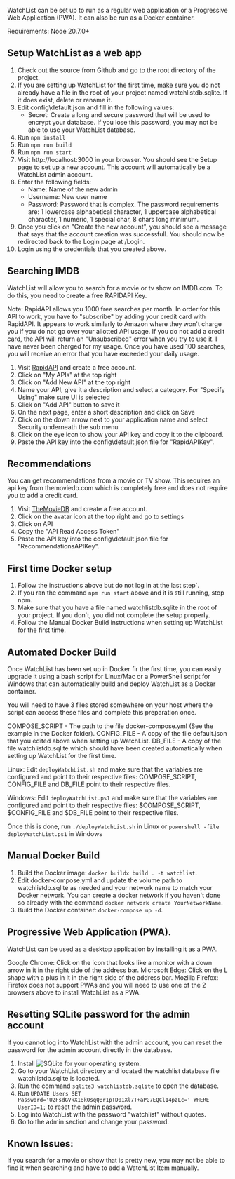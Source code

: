 WatchList can be set up to run as a regular web application or a Progressive Web Application (PWA). It can also be run as a Docker container.

Requirements: Node 20.7.0+

## Setup WatchList as a web app
1. Check out the source from Github and go to the root directory of the project.
1. If you are setting up WatchList for the first time, make sure you do not already have a file in the root of your project named watchlistdb.sqlite. If it does exist, delete or rename it.
1. Edit config\default.json and fill in the following values:
   - Secret: Create a long and secure password that will be used to encrypt your database. If you lose this password, you may not be able to use your WatchList database.
1. Run `npm install`
1. Run `npm run build`
1. Run `npm run start`
1. Visit http://localhost:3000 in your browser. You should see the Setup page to set up a new account. This account will automatically be a WatchList admin account.
1. Enter the following fields:
   - Name: Name of the new admin
   - Username: New user name
   - Password: Password that is complex. The password requirements are: 1 lowercase alphabetical character, 1 uppercase alphabetical character, 1 numeric, 1 special char, 8 chars long minimum.
1. Once you click on "Create the new account", you should see a message that says that the account creation was successfull. You should now be redirected back to the Login page at /Login.
1. Login using the credentials that you created above.

## Searching IMDB
WatchList will allow you to search for a movie or tv show on IMDB.com. To do this, you need to create a free RAPIDAPI Key. 

Note: RapidAPI allows you 1000 free searches per month. In order for this API to work, you have to "subscribe" by adding your credit card with RapidAPI. It appears to work similarly to Amazon where they won't charge you if you do not go over your allotted API usage. If you do not add a credit card, the API will return an "Unsubscribed" error when you try to use it. I have never been charged for my usage. Once you have used 100 searches, you will receive an error that you have exceeded your daily usage.

1. Visit [RapidAPI](https://rapidapi.com) and create a free account.
1. Click on "My APIs" at the top right
1. Click on "Add New API" at the top right
1. Name your API, give it a description and select a category. For "Specify Using" make sure UI is selected
1. Click on "Add API" button to save it
1. On the next page, enter a short description and click on Save
1. Click on the down arrow next to your application name and select Security underneath the sub menu
1. Click on the eye icon to show your API key and copy it to the clipboard.
1. Paste the API key into the config\default.json file for "RapidAPIKey".

## Recommendations
You can get recommendations from a movie or TV show. This requires an api key from themoviedb.com which is completely free and does not require you to add a credit card.

1. Visit [TheMovieDB](https://www.themoviedb.org) and create a free account.
1. Click on the avatar icon at the top right and go to settings
1. Click on API
1. Copy the "API Read Access Token"
1. Paste the API key into the config\default.json file for "RecommendationsAPIKey".

## First time Docker setup
1. Follow the instructions above but do not log in at the last step`.
1. If you ran the command `npm run start` above and it is still running, stop npm.
1. Make sure that you have a file named watchlistdb.sqlite in the root of your project. If you don't, you did not complete the setup properly.
1. Follow the Manual Docker Build instructions when setting up WatchList for the first time.

## Automated Docker Build
Once WatchList has been set up in Docker fir the first time, you can easily upgrade it using a bash script for Linux/Mac or a PowerShell script for Windows that can automatically build and deploy WatchList as a Docker container.

You will need to have 3 files stored somewhere on your host where the script can access these files and complete this preparation once.

COMPOSE_SCRIPT - The path to the file docker-compose.yml (See the example in the Docker folder).
CONFIG_FILE - A copy of the file default.json that you edited above when setting up WatchList.
DB_FILE - A copy of the file watchlistdb.sqlite which should have been created automatically when setting up WatchList for the first time.

Linux: Edit `deployWatchList.sh` and make sure that the variables are configured and point to their respective files: COMPOSE_SCRIPT, CONFIG_FILE and DB_FILE point to their respective files.

Windows: Edit `deployWatchList.ps1` and make sure that the variables are configured and point to their respective files: $COMPOSE_SCRIPT, $CONFIG_FILE and $DB_FILE point to their respective files.

Once this is done, run `./deployWatchList.sh` in Linux or `powershell -file deployWatchList.ps1` in Windows

## Manual Docker Build 
1. Build the Docker image: `docker buildx build . -t watchlist`.
1. Edit docker-compose.yml and update the volume path to watchlistdb.sqlite as needed and your network name to match your Docker network. You can create a docker network if you haven't done so already with the command `docker network create YourNetworkName`.
1. Build the Docker container: `docker-compose up -d`.

## Progressive Web Application (PWA).
WatchList can be used as a desktop application by installing it as a PWA.

Google Chrome: Click on the icon that looks like a monitor with a down arrow in it in the right side of the address bar.
Microsoft Edge: Click on the L shape with a plus in it in the right side of the address bar.
Mozilla Firefox: Firefox does not support PWAs and you will need to use one of the 2 browsers above to install WatchList as a PWA.

## Resetting SQLite password for the admin account
If you cannot log into WatchList with the admin account, you can reset the password for the admin account directly in the database.
1. Install ![SQLite](https://www.sqlite.org/) for your operating system.
1. Go to your WatchList directory and located the watchlist database file watchlistdb.sqlite is located.
1. Run the command `sqlite3 watchlistdb.sqlite` to open the database.
1. Run `UPDATE Users SET Password='U2FsdGVkX18kOsqQBr1pTD01Xl7T+aPG7EQCl14pzLc=' WHERE UserID=1;` to reset the admin password.
1. Log into WatchList with the password "watchlist" without quotes.
1. Go to the admin section and change your password.

## Known Issues:

If you search for a movie or show that is pretty new, you may not be able to find it when searching and have to add a WatchList Item manually.